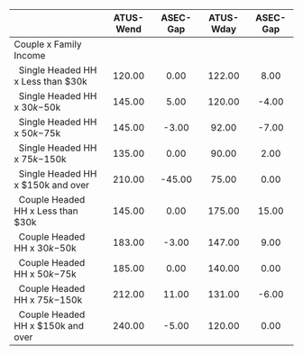 
|                      |    ATUS-Wend |     ASEC-Gap |    ATUS-Wday |     ASEC-Gap |
| -------------------- | :----------: | :----------: | :----------: | :----------: |
| Couple x Family Income |              |              |              |              |
| &nbsp;&nbsp;Single Headed HH x Less than $30k |       120.00 |         0.00 |       122.00 |         8.00 |
| &nbsp;&nbsp;Single Headed HH x $30k-$50k |       145.00 |         5.00 |       120.00 |        -4.00 |
| &nbsp;&nbsp;Single Headed HH x $50k-$75k |       145.00 |        -3.00 |        92.00 |        -7.00 |
| &nbsp;&nbsp;Single Headed HH x $75k-$150k |       135.00 |         0.00 |        90.00 |         2.00 |
| &nbsp;&nbsp;Single Headed HH x $150k and over |       210.00 |       -45.00 |        75.00 |         0.00 |
| &nbsp;&nbsp;Couple Headed HH x Less than $30k |       145.00 |         0.00 |       175.00 |        15.00 |
| &nbsp;&nbsp;Couple Headed HH x $30k-$50k |       183.00 |        -3.00 |       147.00 |         9.00 |
| &nbsp;&nbsp;Couple Headed HH x $50k-$75k |       185.00 |         0.00 |       140.00 |         0.00 |
| &nbsp;&nbsp;Couple Headed HH x $75k-$150k |       212.00 |        11.00 |       131.00 |        -6.00 |
| &nbsp;&nbsp;Couple Headed HH x $150k and over |       240.00 |        -5.00 |       120.00 |         0.00 |

